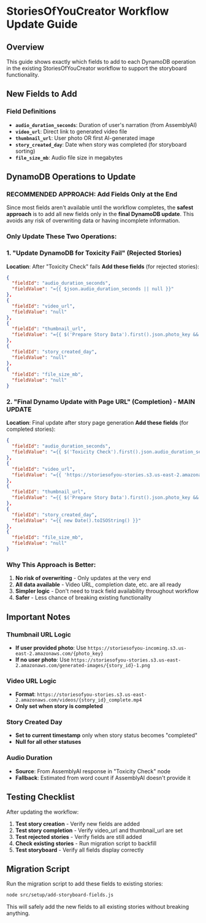 # StoriesOfYouCreator Workflow Update Guide

## Overview
This guide shows exactly which fields to add to each DynamoDB operation in the existing StoriesOfYouCreator workflow to support the storyboard functionality.

## New Fields to Add

### Field Definitions
- **`audio_duration_seconds`**: Duration of user's narration (from AssemblyAI)
- **`video_url`**: Direct link to generated video file
- **`thumbnail_url`**: User photo OR first AI-generated image
- **`story_created_day`**: Date when story was completed (for storyboard sorting)
- **`file_size_mb`**: Audio file size in megabytes

## DynamoDB Operations to Update

### **RECOMMENDED APPROACH: Add Fields Only at the End**

Since most fields aren't available until the workflow completes, the **safest approach** is to add all new fields only in the **final DynamoDB update**. This avoids any risk of overwriting data or having incomplete information.

### **Only Update These Two Operations:**

### 1. "Update DynamoDB for Toxicity Fail" (Rejected Stories)
**Location**: After "Toxicity Check" fails
**Add these fields** (for rejected stories):
```json
{
  "fieldId": "audio_duration_seconds",
  "fieldValue": "={{ $json.audio_duration_seconds || null }}"
},
{
  "fieldId": "video_url",
  "fieldValue": "null"
},
{
  "fieldId": "thumbnail_url",
  "fieldValue": "={{ $('Prepare Story Data').first().json.photo_key && $('Prepare Story Data').first().json.photo_key !== 'default-story-image.jpg' ? 'https://storiesofyou-incoming.s3.us-east-2.amazonaws.com/' + $('Prepare Story Data').first().json.photo_key : null }}"
},
{
  "fieldId": "story_created_day",
  "fieldValue": "null"
},
{
  "fieldId": "file_size_mb",
  "fieldValue": "null"
}
```

### 2. "Final Dynamo Update with Page URL" (Completion) - **MAIN UPDATE**
**Location**: Final update after story page generation
**Add these fields** (for completed stories):
```json
{
  "fieldId": "audio_duration_seconds",
  "fieldValue": "={{ $('Toxicity Check').first().json.audio_duration_seconds || null }}"
},
{
  "fieldId": "video_url",
  "fieldValue": "={{ 'https://storiesofyou-stories.s3.us-east-2.amazonaws.com/videos/' + $('Prepare Story Data').first().json.story_id + '_complete.mp4' }}"
},
{
  "fieldId": "thumbnail_url",
  "fieldValue": "={{ $('Prepare Story Data').first().json.photo_key && $('Prepare Story Data').first().json.photo_key !== 'default-story-image.jpg' ? 'https://storiesofyou-incoming.s3.us-east-2.amazonaws.com/' + $('Prepare Story Data').first().json.photo_key : 'https://storiesofyou-stories.s3.us-east-2.amazonaws.com/generated-images/' + $('Prepare Story Data').first().json.story_id + '-1.png' }}"
},
{
  "fieldId": "story_created_day",
  "fieldValue": "={{ new Date().toISOString() }}"
},
{
  "fieldId": "file_size_mb",
  "fieldValue": "null"
}
```

### **Why This Approach is Better:**

1. **No risk of overwriting** - Only updates at the very end
2. **All data available** - Video URL, completion date, etc. are all ready
3. **Simpler logic** - Don't need to track field availability throughout workflow
4. **Safer** - Less chance of breaking existing functionality

## Important Notes

### Thumbnail URL Logic
- **If user provided photo**: Use `https://storiesofyou-incoming.s3.us-east-2.amazonaws.com/{photo_key}`
- **If no user photo**: Use `https://storiesofyou-stories.s3.us-east-2.amazonaws.com/generated-images/{story_id}-1.png`

### Video URL Logic
- **Format**: `https://storiesofyou-stories.s3.us-east-2.amazonaws.com/videos/{story_id}_complete.mp4`
- **Only set when story is completed**

### Story Created Day
- **Set to current timestamp** only when story status becomes "completed"
- **Null for all other statuses**

### Audio Duration
- **Source**: From AssemblyAI response in "Toxicity Check" node
- **Fallback**: Estimated from word count if AssemblyAI doesn't provide it

## Testing Checklist

After updating the workflow:

1. **Test story creation** - Verify new fields are added
2. **Test story completion** - Verify video_url and thumbnail_url are set
3. **Test rejected stories** - Verify fields are still added
4. **Check existing stories** - Run migration script to backfill
5. **Test storyboard** - Verify all fields display correctly

## Migration Script

Run the migration script to add these fields to existing stories:
```bash
node src/setup/add-storyboard-fields.js
```

This will safely add the new fields to all existing stories without breaking anything.
